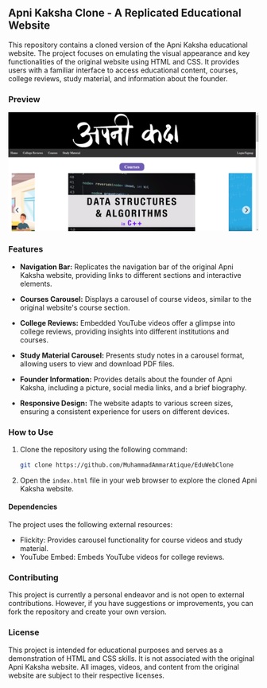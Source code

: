 
## Apni Kaksha Clone - A Replicated Educational Website

This repository contains a cloned version of the Apni Kaksha educational website. The project focuses on emulating the visual appearance and key functionalities of the original website using HTML and CSS. It provides users with a familiar interface to access educational content, courses, college reviews, study material, and information about the founder.

### Preview

![Apni Kaksha Clone Preview](images/preview.png)

### Features

- **Navigation Bar:** Replicates the navigation bar of the original Apni Kaksha website, providing links to different sections and interactive elements.

- **Courses Carousel:** Displays a carousel of course videos, similar to the original website's course section.

- **College Reviews:** Embedded YouTube videos offer a glimpse into college reviews, providing insights into different institutions and courses.

- **Study Material Carousel:** Presents study notes in a carousel format, allowing users to view and download PDF files.

- **Founder Information:** Provides details about the founder of Apni Kaksha, including a picture, social media links, and a brief biography.

- **Responsive Design:** The website adapts to various screen sizes, ensuring a consistent experience for users on different devices.

### How to Use

1. Clone the repository using the following command:
   ```sh
   git clone https://github.com/MuhammadAmmarAtique/EduWebClone
   ```

2. Open the `index.html` file in your web browser to explore the cloned Apni Kaksha website.

#### Dependencies

The project uses the following external resources:

- Flickity: Provides carousel functionality for course videos and study material.
- YouTube Embed: Embeds YouTube videos for college reviews.

### Contributing

This project is currently a personal endeavor and is not open to external contributions. However, if you have suggestions or improvements, you can fork the repository and create your own version.

### License

This project is intended for educational purposes and serves as a demonstration of HTML and CSS skills. It is not associated with the original Apni Kaksha website. All images, videos, and content from the original website are subject to their respective licenses.

